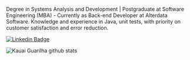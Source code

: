 Degree in Systems Analysis and Development | Postgraduate at Software Engineering (MBA) - Currently as Back-end Developer at Alterdata Software. Knowledge and experience in Java, unit tests, with priority on customer satisfaction and error reduction.

[![Linkedin Badge](https://img.shields.io/badge/-Kauai%20Guarilha-6633cc?style=flat-square&logo=Linkedin&logoColor=white&link=https://https://www.linkedin.com/in/kauai-guarilha/)](https://www.linkedin.com/in/kauai-guarilha/) 

![Kauai Guarilha github stats](https://github-readme-stats.vercel.app/api?username=KauaiGuarilha&theme=dark&show_icons=true)
